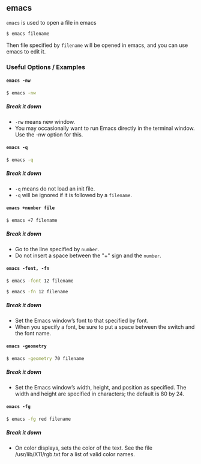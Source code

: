 ---
---

emacs
--

`emacs` is used to open a file in emacs

~~~ bash
$ emacs filename
~~~

Then file specified by `filename` will be opened in emacs, and you can use emacs to edit it.

<!--more-->

### Useful Options / Examples

#### `emacs -nw`

~~~ bash
$ emacs -nw
~~~

##### Break it down

 * `-nw` means new window.
 * You may occasionally want to run Emacs directly in the terminal window.  Use the -nw option for this.

#### `emacs -q`

~~~ bash
$ emacs -q
~~~

##### Break it down

 * `-q` means do not load an init file.
 * `-q` will be ignored if it is followed by a `filename`.

#### `emacs +number file`

~~~ bash
$ emacs +7 filename
~~~

##### Break it down
 * Go to the line specified by `number`.
 * Do not insert a space between the "+" sign and the `number`.

#### `emacs -font, -fn`

~~~ bash
$ emacs -font 12 filename
~~~

~~~ bash
$ emacs -fn 12 filename
~~~

##### Break it down

 * Set the Emacs window’s font to that specified by font.
 * When you specify a font, be sure to put a space between the switch and the font name.

#### `emacs -geometry`

~~~ bash
$ emacs -geometry 70 filename
~~~

##### Break it down

 * Set the Emacs window’s width, height, and position as specified. The width and height are specified 
   in characters; the default is 80 by 24.

#### `emacs -fg`

~~~ bash
$ emacs -fg red filename
~~~

##### Break it down

 * On color displays, sets the color of the text.
   See the file /usr/lib/X11/rgb.txt for a list of valid color names.


